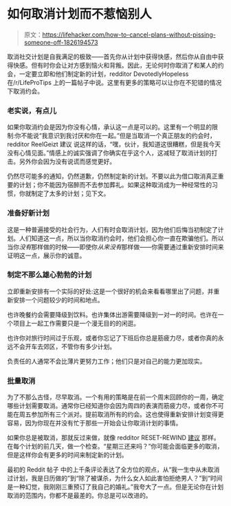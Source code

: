 # 如何取消计划而不惹恼别人

> 原文：<https://lifehacker.com/how-to-cancel-plans-without-pissing-someone-off-1826194573>

取消社交计划是自我满足的极致——首先你从计划中获得快感，然后你从自由中获得快感。但有时你会让对方感到恼火和背叛。因此，无论何时你取消了和某人的约会，一定要立即和他们制定新的计划，redditor DevotedlyHopeless 在/r/LifeProTips 上的一篇帖子中说。这里有更多的策略可以让你在不犯错的情况下取消约会。



### **老实说，有点儿**

如果你取消约会是因为你没有心情，承认这一点是可以的。这里有一个明显的限制:你不能说“我意识到我讨厌和你在一起。”但是当取消一个真正朋友的约会时，redditor ReelGeizt 建议 说这样的话，“嘿，伙计，我知道这很糟糕，但是我今天没有心情见面。”情感上的诚实强调了你确实在乎这个人，这减轻了取消计划的打击。另外你会因为没有说谎而感觉更好。

仍然尽可能多的通知，仍然道歉，仍然制定新的计划。不要以此为借口取消真正重要的计划；你不能因为宿醉而不去参加葬礼。如果这种取消成为一种经常性的习惯，你就制定了太多的计划；见下文。

### **准备好新计划**

这是一种普遍接受的社会行为，人们有时会取消计划，因为他们后悔当初制定了计划。人们知道这一点，所以当你取消约会时，他们会担心你一直在欺骗他们。所以当你*没有*那样做的时候——即使你*从来没有*那样做——你需要通过重新安排时间来证明这一点，展示你的诚意。

### 制定不那么雄心勃勃的计划

立即重新安排有一个实际的好处:这是一个很好的机会来看看哪里出了问题，并重新安排一个问题较少的时间和地点。

也许晚餐约会需要降级到饮料。也许集体出游需要降级到一对一的时间。也许在一个项目上一起工作需要只是一个漫无目的的闲逛。

也许你对旅行时间过于乐观，或者你忘记了下班后你总是筋疲力尽，或者你真的永远不会开车去郊区，不管你有多少计划。

负责任的人通常不会比薄片更努力工作；他们只是对自己的能力更加现实。

### **批量取消**

为了不那么古怪，尽早取消。一个有用的策略是在前一个周末回顾你的一周，确定哪些计划需要取消。通常你已经知道你会因为周四的表演而筋疲力尽，或者你不可能在周五参加所有三个派对。提前取消所有的约会。这也使得重新安排计划变得更容易，因为你现在并没有忙于那些一开始会让你取消计划的事情。

如果你总是被取消，那就反过来做，就像 redditor RESET-REWIND [建议](https://www.reddit.com/r/LifeProTips/comments/8kaelj/lpt_if_you_have_to_cancel_plans_with_someone/dz6io38/) 那样。在每个计划的前几天，做一个检查。“星期三还来吗？”你可能会面临更多的取消，但是这样你会有更多的时间来制定新的计划。

最初的 Reddit 帖子 中的上千条评论表达了全方位的观点，从“我一生中从未取消过计划，我是日历做的”到“除了被谋杀，为什么女人如此害怕拒绝男人？”到“时间是一种幻觉，我刚刚三重预订了我自己的婚礼。”我夸大了一点。但是无论你在计划取消的范围内，你都不是最差的。你总是可以改进的。